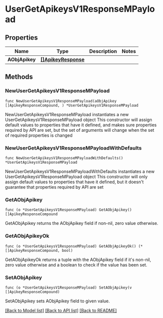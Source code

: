 # UserGetApikeysV1ResponseMPayload

## Properties

Name | Type | Description | Notes
------------ | ------------- | ------------- | -------------
**AObjApikey** | [**[]ApikeyResponse**](ApikeyResponse.md) |  | 

## Methods

### NewUserGetApikeysV1ResponseMPayload

`func NewUserGetApikeysV1ResponseMPayload(aObjApikey []ApikeyResponseCompound, ) *UserGetApikeysV1ResponseMPayload`

NewUserGetApikeysV1ResponseMPayload instantiates a new UserGetApikeysV1ResponseMPayload object
This constructor will assign default values to properties that have it defined,
and makes sure properties required by API are set, but the set of arguments
will change when the set of required properties is changed

### NewUserGetApikeysV1ResponseMPayloadWithDefaults

`func NewUserGetApikeysV1ResponseMPayloadWithDefaults() *UserGetApikeysV1ResponseMPayload`

NewUserGetApikeysV1ResponseMPayloadWithDefaults instantiates a new UserGetApikeysV1ResponseMPayload object
This constructor will only assign default values to properties that have it defined,
but it doesn't guarantee that properties required by API are set

### GetAObjApikey

`func (o *UserGetApikeysV1ResponseMPayload) GetAObjApikey() []ApikeyResponseCompound`

GetAObjApikey returns the AObjApikey field if non-nil, zero value otherwise.

### GetAObjApikeyOk

`func (o *UserGetApikeysV1ResponseMPayload) GetAObjApikeyOk() (*[]ApikeyResponseCompound, bool)`

GetAObjApikeyOk returns a tuple with the AObjApikey field if it's non-nil, zero value otherwise
and a boolean to check if the value has been set.

### SetAObjApikey

`func (o *UserGetApikeysV1ResponseMPayload) SetAObjApikey(v []ApikeyResponseCompound)`

SetAObjApikey sets AObjApikey field to given value.



[[Back to Model list]](../README.md#documentation-for-models) [[Back to API list]](../README.md#documentation-for-api-endpoints) [[Back to README]](../README.md)


